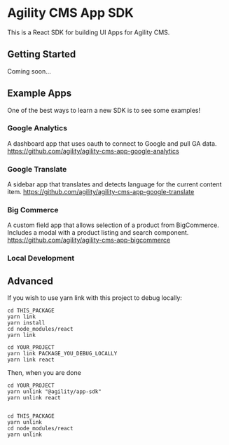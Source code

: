 # Agility CMS App SDK
This is a React SDK for building UI Apps for Agility CMS.

## Getting Started
Coming soon...

## Example Apps
One of the best ways to learn a new SDK is to see some examples!

### Google Analytics
A dashboard app that uses oauth to connect to Google and pull GA data.
https://github.com/agility/agility-cms-app-google-analytics

### Google Translate
A sidebar app that translates and detects language for the current content item.
https://github.com/agility/agility-cms-app-google-translate

### Big Commerce
A custom field app that allows selection of a product from BigCommerce.  Includes a modal with a product listing and search component.
https://github.com/agility/agility-cms-app-bigcommerce








### Local Development


## Advanced
If you wish to use yarn link with this project to debug locally:

```
cd THIS_PACKAGE
yarn link
yarn install
cd node_modules/react
yarn link

cd YOUR_PROJECT
yarn link PACKAGE_YOU_DEBUG_LOCALLY
yarn link react
```

Then, when you are done

```
cd YOUR_PROJECT
yarn unlink "@agility/app-sdk"
yarn unlink react


cd THIS_PACKAGE
yarn unlink
cd node_modules/react
yarn unlink


```